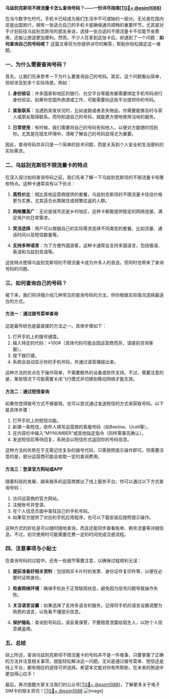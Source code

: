 **乌兹别克斯坦不限流量卡怎么查询号码？——一份详尽指南[[TG💪+ @esim1088](https://t.me/s/esim1088)]**

在当今数字化时代，手机卡已经成为我们生活中不可或缺的一部分。无论是在国内还是出国旅行，拥有一张适合自己的手机卡是确保通讯顺畅的重要环节。尤其是对于计划前往乌兹别克斯坦的朋友来说，选择一张合适的不限流量卡不仅能节省费用，还能让旅途更加便利。然而，不少人在拿到这张卡后，却遇到了一个问题：**如何查询自己的号码呢？** 这篇文章将为你提供详尽的解答，帮助你轻松搞定这一难题。

### 一、为什么需要查询号码？

首先，让我们先来思考一下为什么要查询自己的号码。其实，这个问题看似简单，但却涉及到多个实际场景。例如：

1. **身份验证**：许多国家和地区的银行、社交平台等服务都需要绑定手机号码进行身份验证。如果你在国外旅游或工作，可能需要向这些平台提供你的号码。
   
2. **紧急联系**：当遇到突发状况时，比如迷路或者丢失物品，你需要能够及时与家人或朋友取得联系。而你知道自己的号码，就能更方便地使用当地的服务。

3. **日常使用**：有时候，我们需要将自己的号码告知他人，以便对方能随时找到你。尤其是在陌生环境中，清晰了解自己的号码显得尤为重要。

因此，查询号码并非只是一个简单的技术问题，而是关系到个人安全和生活便利的实际需求。

### 二、乌兹别克斯坦不限流量卡的特点

在深入探讨如何查询号码之前，我们先来了解一下乌兹别克斯坦的不限流量卡有哪些特点。这种卡通常具有以下优点：

1. **高性价比**：相比其他运营商提供的套餐，乌兹别克斯坦的不限流量卡往往价格更为实惠，尤其适合长期居住或频繁往返的人群。

2. **网络覆盖广**：无论是城市还是乡村地区，这种卡都能提供稳定的网络连接，满足用户的日常需求。

3. **灵活选择**：用户可以根据自己的实际需求选择不同类型的套餐，比如流量、通话时间以及短信数量等。

4. **支持多种语言**：为了方便外国游客，这种卡通常会支持多国语言，包括俄语、英语和乌兹别克语等。

这些特点使得乌兹别克斯坦的不限流量卡成为许多人的首选，但同时也带来了查询号码的问题。

### 三、如何查询自己的号码？

接下来，我们将详细介绍几种常见的查询号码的方法，供你根据实际情况选择最适合的方式。

#### 方法一：通过拨号菜单查询

这是最传统也是最直接的方法之一。具体步骤如下：

1. 打开手机上的拨号键盘。
2. 输入特定的代码：*100#（具体代码可能会因运营商而异，请提前咨询客服）。
3. 按下拨打键。
4. 系统会自动显示你的手机号码，并通过语音播报出来。

这种方法的优点在于操作简单，不需要额外的设备或软件支持。不过，需要注意的是，某些情况下可能需要关闭飞行模式并切换到移动网络才能生效。

#### 方法二：通过短信查询

如果你觉得拨号方式不够直观，也可以尝试通过发送短信的方式来获取号码。以下是具体步骤：

1. 打开手机上的短信功能。
2. 新建一条短信，收件人填写运营商的客服号码（如Beeline、Ucell等）。
3. 在内容栏中输入“MYNUMBER”或其他指定指令（同样需事先确认）。
4. 发送短信后等待回复，系统会以短信形式返回你的号码信息。

这种方法的优势在于无需记住复杂的拨号代码，只需按照提示操作即可。但需要注意的是，部分运营商可能会收取一定的查询费用。

#### 方法三：登录官方网站或APP

随着科技的发展，越来越多的运营商推出了线上服务平台。你可以通过以下方式查询号码：

1. 访问运营商的官方网站。
2. 注册账号并登录。
3. 在个人信息页面中查找自己的手机号码。
4. 如果官方提供了对应的手机应用程序，也可以下载安装后按照提示操作。

这种方式的好处是可以随时随地查询，而且还能同步查看账单、剩余流量等详细信息。不过，初次使用时可能需要花费一定的时间完成注册流程。

### 四、注意事项与小贴士

在查询号码的过程中，还有一些细节需要注意，以确保过程顺利无误：

1. **提前准备好相关资料**：包括购买卡片时的发票、身份证件复印件等，以便在必要时证明身份。
   
2. **检查网络环境**：确保手机处于正常联网状态，避免因为信号问题导致操作失败。

3. **关注语言设置**：如果选择了支持多语言的服务，记得将手机的语言设置调整为熟悉的语言，以免看不懂提示信息。

4. **保护隐私**：查询到号码后，请妥善保管，不要随意泄露给陌生人，以防个人信息被盗用。

### 五、总结

综上所述，查询乌兹别克斯坦不限流量卡的号码并不是一件难事，只要掌握了正确的方法并注意相关事项，就能轻松解决这一问题。无论是通过拨号菜单、短信还是线上平台，都有相应的途径可供选择。希望本文能对你有所帮助，在未来的旅途中更加得心应手！

最后，再次提醒大家关注我们的公众号[[TG💪+ @esim1088](https://t.me/s/esim1088)]，了解更多关于电子SIM卡的相关资讯！[[TG💪+ @esim1088](https://t.me/s/esim1088) ![Image](https://i.postimg.cc/4NQfJmqS/Snipaste-2025-05-13-00-14-12.png)]